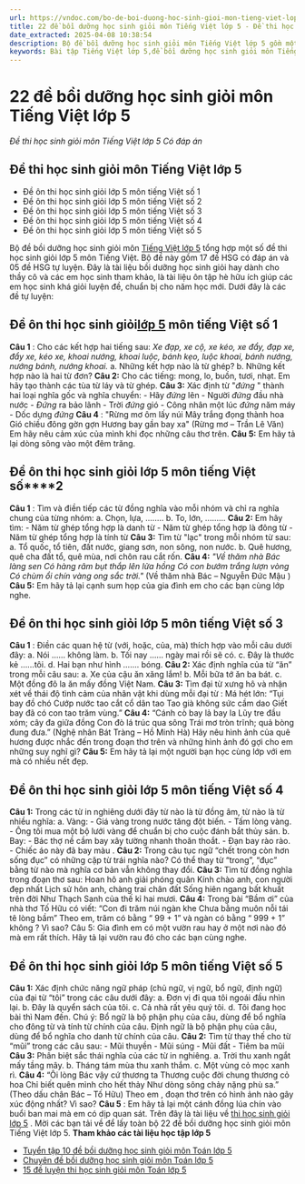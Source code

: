 ```yaml
---
url: https://vndoc.com/bo-de-boi-duong-hoc-sinh-gioi-mon-tieng-viet-lop-5-95687
title: 22 đề bồi dưỡng học sinh giỏi môn Tiếng Việt lớp 5 - Đề thi học sinh giỏi môn Tiếng Việt lớp 5 Có đáp án - VnDoc.com
date_extracted: 2025-04-08 10:38:54
description: Bộ đề bồi dưỡng học sinh giỏi môn Tiếng Việt lớp 5 gồm một số đề luyện thi học sinh giỏi dành cho thầy cô và các em học sinh lớp 5 tham khảo, luyện tập.
keywords: Bài tập Tiếng Việt lớp 5,đề bồi dưỡng học sinh giỏi môn Tiếng Việt lớp 5,đề thi học sinh giỏi môn tiếng việt lớp 5,bài luyện học sinh giỏi lớp 5,luyện thi học sinh giỏi lớp 5 môn tiếng việt,tiếng việt lớp 5
---
```


# 22 đề bồi dưỡng học sinh giỏi môn Tiếng Việt lớp 5
 _Đề thi học sinh giỏi môn Tiếng Việt lớp 5 Có đáp án_
## Đề thi học sinh giỏi môn Tiếng Việt lớp 5
  * Đề ôn thi học sinh giỏi lớp 5 môn tiếng Việt số 1
  * Đề ôn thi học sinh giỏi lớp 5 môn tiếng Việt số 2
  * Đề ôn thi học sinh giỏi lớp 5 môn tiếng Việt số 3
  * Đề ôn thi học sinh giỏi lớp 5 môn tiếng Việt số 4
  * Đề ôn thi học sinh giỏi lớp 5 môn tiếng Việt số 5

Bộ đề bồi dưỡng học sinh giỏi môn [Tiếng Việt lớp 5](<https://vndoc.com/tieng-viet-lop5>) tổng hợp một số đề thi học sinh giỏi lớp 5 môn Tiếng Việt. Bộ đề này gồm 17 đề HSG có đáp án và 05 đề HSG tự luyện. Đây là tài liệu bồi dưỡng học sinh giỏi hay dành cho thầy cô và các em học sinh tham khảo, là tài liệu ôn tập hè hữu ích giúp các em học sinh khá giỏi luyện đề, chuẩn bị cho năm học mới.
Dưới đây là các đề tự luyện:
## **Đề ôn thi học sinh giỏi[lớp 5](<https://vndoc.com/tai-lieu-hoc-tap-lop5>) môn tiếng Việt số 1**
**Câu 1** : Cho các kết hợp hai tiếng sau:
_Xe đạp, xe cộ, xe kéo, xe đẩy, đạp xe, đẩy xe, kéo xe, khoai nướng, khoai luộc, bánh kẹo, luộc khoai, bánh nướng, nướng bánh, nướng khoai._
a. Những kết hợp nào là từ ghép?
b. Những kết hợp nào là hai từ đơn?
**Câu 2:** Cho các tiếng: mong, lo, buồn, tươi, nhạt. Em hãy tạo thành các tùa từ láy và từ ghép.
**Câu 3:** Xác định từ "_đứng_ " thành hai loại nghĩa gốc và nghĩa chuyển:
\- Hãy _đứng_ lên
\- Người _đứng_ đầu nhà nước
\- _Đứng_ ra bảo lãnh
\- Trời _đứng_ gió
\- Công nhân một lúc _đứng_ năm máy
\- Dốc dựng _đứng_
**Câu 4** :
"Rừng mơ ôm lấy núi
Mây trắng đọng thành hoa
Gió chiều đông gờn gợn
Hương bay gần bay xa"
\(Rừng mơ – Trần Lê Văn\)
Em hãy nêu cảm xúc của mình khi đọc những câu thơ trên.
**Câu 5:** Em hãy tả lại dòng sông vào một đêm trăng.
## **Đề ôn thi học sinh giỏi lớp 5 môn tiếng Việt số****2**
**Câu 1** : Tìm và điền tiếp các từ đồng nghĩa vào mỗi nhóm và chỉ ra nghĩa chung của từng nhóm:
a. Chọn, lựa, ........
b. To, lớn, .........
**Câu 2:** Em hãy tìm:
\- Năm từ ghép tổng hợp là danh từ
\- Năm từ ghép tổng hợp là đông từ
\- Năm từ ghép tổng hợp là tính từ
**Câu 3:** Tìm từ "lạc" trong mỗi nhóm từ sau:
a. Tổ quốc, tổ tiên, đất nước, giang sơn, non sông, non nước.
b. Quê hương, quê cha đất tổ, quê mùa, nơi chôn rau cắt rốn.
**Câu 4:**
_"Về thăm nhà Bác làng sen_
 _Có hàng râm bụt thắp lên lửa hồng_
 _Có con bướm trắng lượn vòng_
 _Có chùm ổi chín vàng ong sắc trời."_
\(Về thăm nhà Bác – Nguyễn Đức Mậu \)
**Câu 5:** Em hãy tả lại cạnh sum họp của gia đình em cho các bạn cùng lớp nghe.
## Đề ôn thi học sinh giỏi lớp 5 môn tiếng Việt số 3
**Câu 1** : Điền các quan hệ từ \(với, hoặc, của, mà\) thích hợp vào mỗi câu dưới đây:
a. Nói …… không làm.
b. Tối nay …… ngày mai rồi sẽ có.
c. Đây là thước kẻ ……tôi.
d. Hai bạn như hình ……. bóng.
**Câu 2:** Xác định nghĩa của từ “ăn” trong mỗi câu sau:
a. Xe của cậu ăn xăng lắm\!
b. Mỗi bữa tớ ăn ba bát.
c. Một đồng đô la ăn mấy đồng Việt Nam.
**Câu 3:** Tìm đại từ xưng hô và nhận xét về thái độ tình cảm của nhân vật khi dùng mỗi đại từ :
Má hét lớn: “Tụi bay đồ chó
Cướp nước tao cắt cổ dân tao
Tao già không sức cầm dao
Giết bay đã có con tao trăm vùng.”
**Câu 4:**
“Cánh cò bay lả bay la
Lũy tre đầu xóm; cây đa giữa đồng
Con đò lá trúc qua sông
Trái mơ tròn trĩnh; quả bòng đung đưa.”
\(Nghệ nhân Bát Tràng – Hồ Minh Hà\)
Hãy nêu hình ảnh của quê hương được nhắc đến trong đoạn thơ trên và những hình ảnh đó gợi cho em những suy nghĩ gì?
**Câu 5:** Em hãy tả lại một người bạn học cùng lớp với em mà có nhiều nết đẹp.
## Đề ôn thi học sinh giỏi lớp 5 môn tiếng Việt số 4
**Câu 1:** Trong các từ in nghiêng dưới đây từ nào là từ đồng âm, từ nào là từ nhiều nghĩa:
a. Vàng:
\- Giá vàng trong nước tăng đột biến.
\- Tấm lòng vàng.
\- Ông tôi mua một bộ lưới vàng để chuẩn bị cho cuộc đánh bắt thủy sản.
b. Bay:
\- Bác thợ nề cầm bay xây tường nhanh thoăn thoắt.
\- Đạn bay rào rào.
\- Chiếc áo này đã bay màu .
**Câu 2:** Trong câu tục ngữ “chết trong còn hơn sống đục” có những cặp từ trái nghĩa nào? Có thể thay từ “trong”, “đục” bằng từ nào mà nghĩa cơ bản vẫn không thay đổi.
**Câu 3:** Tìm từ đồng nghĩa trong đoạn thơ sau:
Hoan hô anh giải phóng quân
Kính chào anh, con người đẹp nhất
Lịch sử hôn anh, chàng trai chân đất
Sống hiên ngang bất khuất trên đời
Như Thạch Sanh của thế kỉ hai mươi.
**Câu 4:** Trong bài “Bầm ơi” của nhà thơ Tố Hữu có viết:
“Con đi trăm núi ngàn khe
Chưa bằng muôn nỗi tái tê lòng bầm”
Theo em, trăm có bằng “ 99 + 1” và ngàn có bằng “ 999 + 1” không ? Vì sao?
Câu 5: Gia đình em có một vườn rau hay ở một nơi nào đó mà em rất thích. Hãy tả lại vườn rau đó cho các bạn cùng nghe.
## Đề ôn thi học sinh giỏi lớp 5 môn tiếng Việt số 5
**Câu 1:** Xác định chức năng ngữ pháp \(chủ ngữ, vị ngữ, bổ ngữ, định ngữ\) của đại từ “tôi” trong các câu dưới đây:
a. Đơn vị đi qua tôi ngoái đầu nhìn lại.
b. Đây là quyển sách của tôi.
c. Cả nhà rất yêu quý tôi.
d. Tôi đang học bài thì Nam đến.
Chú ý: Bổ ngữ là bộ phận phụ của câu, dùng để bổ nghĩa cho đông từ và tính từ chính của câu.
Định ngữ là bộ phận phụ của câu, dùng để bổ nghĩa cho danh từ chính của câu.
**Câu 2:** Tìm từ thay thế cho từ “mũi” trong các câu sau:
\- Mũi thuyền
\- Mũi súng
\- Mũi đất
\- Tiêm ba mũi
**Câu 3:** Phân biệt sắc thái nghĩa của các từ in nghiêng.
a. Trời thu xanh ngắt mấy tầng mây.
b. Tháng tám mùa thu xanh thắm.
c. Một vùng cỏ mọc xanh rì.
**Câu 4:**
“Ôi lòng Bác vậy cứ thương ta
Thương cuộc đời chung thương cỏ hoa
Chỉ biết quên mình cho hết thảy
Như dòng sông chảy nặng phù sa.”
\(Theo dấu chân Bác – Tố Hữu\)
Theo em , đoạn thơ trên có hình ảnh nào gây xúc động nhất? Vì sao?
**Câu 5** : Em hãy tả lại một cánh đồng lúa chín vào buổi ban mai mà em có dịp quan sát.
Trên đây là tài liệu về [thi học sinh giỏi lớp 5](<https://vndoc.com/thi-hoc-sinh-gioi-lop5>) . Mời các bạn tải về để lấy toàn bộ 22 đề bồi dưỡng học sinh giỏi môn Tiếng Việt lớp 5.
**Tham khảo các tài liệu học tập lớp 5**
  * [Tuyển tập 10 đề bồi dưỡng học sinh giỏi môn Toán lớp 5](<https://vndoc.com/tuyen-tap-10-de-boi-duong-hoc-sinh-gioi-mon-toan-lop-5-95668>)
  * [Chuyên đề bồi dưỡng học sinh giỏi môn Toán lớp 5](<https://vndoc.com/chuyen-de-boi-duong-hoc-sinh-gioi-mon-toan-lop-5-95789>)
  * [15 đề luyện thi học sinh giỏi môn Toán lớp 5](<https://vndoc.com/15-de-luyen-thi-hoc-sinh-gioi-mon-toan-lop-5-95975>)


